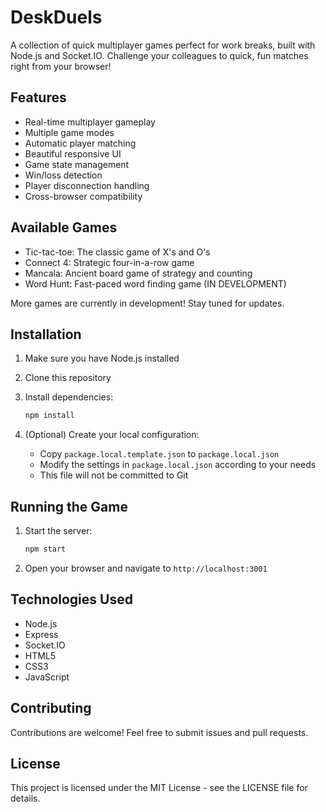 # DeskDuels

A collection of quick multiplayer games perfect for work breaks, built with Node.js and Socket.IO. Challenge your colleagues to quick, fun matches right from your browser!

## Features

- Real-time multiplayer gameplay
- Multiple game modes
- Automatic player matching
- Beautiful responsive UI
- Game state management
- Win/loss detection
- Player disconnection handling
- Cross-browser compatibility

## Available Games

- Tic-tac-toe: The classic game of X's and O's
- Connect 4: Strategic four-in-a-row game
- Mancala: Ancient board game of strategy and counting
- Word Hunt: Fast-paced word finding game (IN DEVELOPMENT)

More games are currently in development! Stay tuned for updates.

## Installation

1. Make sure you have Node.js installed
2. Clone this repository
3. Install dependencies:

    ```bash
    npm install
    ```

4. (Optional) Create your local configuration:
   - Copy `package.local.template.json` to `package.local.json`
   - Modify the settings in `package.local.json` according to your needs
   - This file will not be committed to Git

## Running the Game

1. Start the server:

    ```bash
    npm start
    ```

2. Open your browser and navigate to `http://localhost:3001`

## Technologies Used

- Node.js
- Express
- Socket.IO
- HTML5
- CSS3
- JavaScript

## Contributing

Contributions are welcome! Feel free to submit issues and pull requests.

## License

This project is licensed under the MIT License - see the LICENSE file for details.
